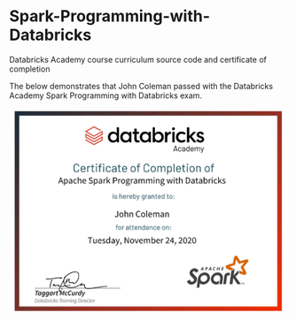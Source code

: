 # Spark-Programming-with-Databricks
Databricks Academy course curriculum source code and certificate of completion

The below demonstrates that John Coleman passed with the Databricks Academy Spark Programming with Databricks exam.

![Certificate Image](https://github.com/WakeSurfin1/Spark-Programming-with-Databricks/raw/main/DbxAcademy_certificate.jpg)
